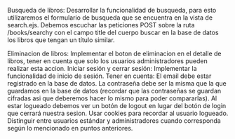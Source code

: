 <!-- Implementar la vista de detalle de un libro. Para ello debemos buscar en la base de datos el libro cuyo Id sea igual al que se envia por parametro en la ruta de nuestro endpoint y actualizar la vista bookDetail.ejspara recibir y mostrar estos datos. -->
Busqueda de libros: Desarrollar la funcionalidad de busqueda, para esto utilizaremos el formulario de busqueda que se encuentra en la vista de search.ejs. Debemos escuchar las peticiones POST sobre la ruta /books/searchy con el campo title del cuerpo buscar en la base de datos los libros que tengan un título similar.
<!-- Libros de un autor: implementar la vista de authorBooks.ejsa la cual hicimos clic en un autor, esta vista debera listar todos los libros de un autor determinado en particular, leyendo su Id por parametro. -->
<!-- Edicion de libros: Implementar el formulario de edicion de libros, tener en cuenta que solo un usuario administrador debera tener acceso a esta funcionalidad (ocultar el boton para usuarios comunes). -->
Eliminacion de libros: Implementar el boton de eliminacion en el detalle de libros, tener en cuenta que solo los usuarios administradores pueden realizar esta accion.
Iniciar sesión y cerrar sesión: Implementar la funcionalidad de inicio de sesión. Tener en cuenta:
El email debe estar registrado en la base de datos.
La contraseña debe ser la misma que la que guardamos en la base de datos (recordar que las contraseñas se guardan cifradas asi que deberemos hacer lo mismo para poder compararlas).
Al estar logueado debemos ver un botón de logout en lugar del botón de login que cerrará nuestra sesion.
Usar cookies para recordar al usuario logueado.
Distinguir entre usuarios estándar y administradores cuando corresponda según lo mencionado en puntos anteriores.